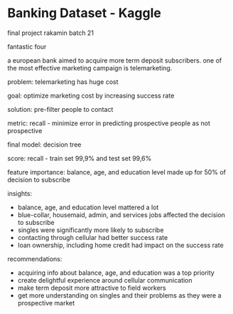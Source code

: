 # Banking Dataset - Kaggle
final project rakamin batch 21

fantastic four

a european bank aimed to acquire more term deposit subscribers. one of the most effective marketing campaign is telemarketing.

problem: telemarketing has huge cost

goal: optimize marketing cost by increasing success rate

solution: pre-filter people to contact

metric: recall - minimize error in predicting prospective people as not prospective

final model: decision tree

score: recall - train set 99,9% and test set 99,6%

feature importance: balance, age, and education level made up for 50% of decision to subscribe

insights:
 - balance, age, and education level mattered a lot
 - blue-collar, housemaid, admin, and services jobs affected the decision to subscribe
 - singles were significantly more likely to subscribe
 - contacting through cellular had better success rate
 - loan ownership, including home credit had impact on the success rate

recommendations:
 - acquiring info about balance, age, and education was a top priority
 - create delightful experience around cellular communication
 - make term deposit more attractive to field workers
 - get more understanding on singles and their problems as they were a prospective market
